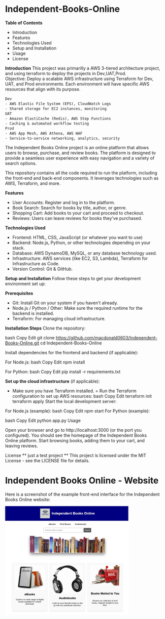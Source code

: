 ﻿# Independent-Books-Online


<B>Table of Contents</B>
- Introduction
- Features
- Technologies Used
- Setup and Installation
- Usage
- License

**Introduction**
This project was primarilly a AWS 3-tiered architecture project, and using terraform to deploy the projects in Dev,UAT,Prod.  
Objective: Deploy a scalable AWS infrastructure using Terraform for Dev, UAT, and Prod environments. Each environment will have specific AWS resources that align with its purpose.

    Dev
    - AWS Elastic File System (EFS), CloudWatch Logs
    - Shared storage for EC2 instances, monitoring
    UAT
    - Amazon ElastiCache (Redis), AWS Step Functions
    - Caching & automated workflow testing
    Prod
    - AWS App Mesh, AWS Athena, AWS WAF
    - Service-to-service networking, analytics, security

The Independent Books Online project is an online platform that allows users to browse, purchase, and review books. The platform is designed to provide a seamless user experience with easy navigation and a variety of search options.

This repository contains all the code required to run the platform, including the front-end and back-end components. It leverages technologies such as AWS, Terraform, and more.

**Features**
- User Accounts: Register and log in to the platform.
- Book Search: Search for books by title, author, or genre.
- Shopping Cart: Add books to your cart and proceed to checkout.
- Reviews: Users can leave reviews for books they've purchased.

**Technologies Used**
- Frontend: HTML, CSS, JavaScript (or whatever you want to use)
- Backend: Node.js, Python, or other technologies depending on your stack.
- Database: AWS DynamoDB, MySQL, or any database technology used.
- Infrastructure: AWS services (like EC2, S3, Lambda), Terraform for Infrastructure as Code.
- Version Control: Git & GitHub.

**Setup and Installation**
Follow these steps to get your development environment set up:

**Prerequisites**
- Git: Install Git on your system if you haven't already.
- Node.js / Python / Other: Make sure the required runtime for the backend is installed.
- Terraform: For managing cloud infrastructure.

**Installation Steps**
Clone the repository:

bash
Copy
Edit
git clone https://github.com/macdonald0603/Independent-Books-Online.git
cd Independent-Books-Online

Install dependencies for the frontend and backend (if applicable):

For Node.js:
bash
Copy
Edit
npm install

For Python:
bash
Copy
Edit
pip install -r requirements.txt

**Set up the cloud infrastructure** (if applicable):

- Make sure you have Terraform installed.
= Run the Terraform configuration to set up AWS resources:
bash
Copy
Edit
terraform init
terraform apply
Start the local development server:

For Node.js (example):
bash
Copy
Edit
npm start
For Python (example):

bash
Copy
Edit
python app.py
Usage

Open your browser and go to http://localhost:3000 (or the port you configured).
You should see the homepage of the Independent Books Online platform.
Start browsing books, adding them to your cart, and leaving reviews.

License
** just a test project ** This project is licensed under the MIT License - see the LICENSE file for details.


# Independent Books Online - Website

Here is a screenshot of the example front-end interface for the Independent Books Online website:
<img src="https://github.com/macdonald0603/Independent-Books-Online/blob/main/assets/images/IBOscreenshot.jpg" alt="Website Screenshot" width="400"/>
